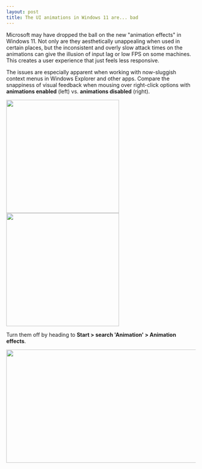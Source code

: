 ```yaml
---
layout: post
title: The UI animations in Windows 11 are... bad
---
```


Microsoft may have dropped the ball on the new "animation effects" in Windows 11. Not only are they aesthetically unappealing when used in certain places, but the inconsistent and overly slow attack times on the animations can give the illusion of input lag or low FPS on some machines. This creates a user experience that just feels less responsive.

The issues are especially apparent when working with now-sluggish context menus in Windows Explorer and other apps. Compare the snappiness of visual feedback when mousing over right-click options with **animations enabled** (left) vs. **animations disabled** (right).

<img src="{{ site.baseurl }}/images/win11-anims-on.gif" width="300" height="300"> <img src="{{ site.baseurl }}/images/win11-anims-off.gif" width="300" height="300">

Turn them off by heading to **Start > search 'Animation' > Animation effects**.

<img src="{{ site.baseurl }}/images/win11-anims-settings.png" width="600" height="300">
